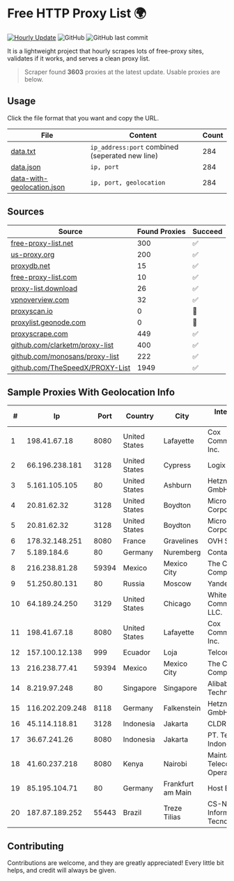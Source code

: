 
# Free HTTP Proxy List 🌍

[![Hourly Update](https://github.com/mertguvencli/http-proxy-list/actions/workflows/main.yml/badge.svg?branch=main)](https://github.com/mertguvencli/http-proxy-list/actions/workflows/main.yml)
![GitHub](https://img.shields.io/github/license/mertguvencli/http-proxy-list)
![GitHub last commit](https://img.shields.io/github/last-commit/mertguvencli/http-proxy-list)

It is a lightweight project that hourly scrapes lots of free-proxy sites, validates if it works, and serves a clean proxy list.


> Scraper found **3603** proxies at the latest update. Usable proxies are below.

## Usage

Click the file format that you want and copy the URL.


|File|Content|Count|
|----|-------|-----|
|[data.txt](https://raw.githubusercontent.com/mertguvencli/http-proxy-list/main/proxy-list/data.txt)|`ip_address:port` combined (seperated new line)|284|
|[data.json](https://raw.githubusercontent.com/mertguvencli/http-proxy-list/main/proxy-list/data.json)|`ip, port`|284|
|[data-with-geolocation.json](https://raw.githubusercontent.com/mertguvencli/http-proxy-list/main/proxy-list/data-with-geolocation.json)|`ip, port, geolocation`|284|

## Sources

|Source|Found Proxies|Succeed|
|------|-------------|-------|
|[free-proxy-list.net](https://free-proxy-list.net)|300|✅|
|[us-proxy.org](https://www.us-proxy.org)|200|✅|
|[proxydb.net](http://proxydb.net)|15|✅|
|[free-proxy-list.com](https://free-proxy-list.com/?page=&port=&type%5B%5D=http&type%5B%5D=https&up_time=0&search=Search)|10|✅|
|[proxy-list.download](https://www.proxy-list.download/HTTP)|26|✅|
|[vpnoverview.com](https://vpnoverview.com/privacy/anonymous-browsing/free-proxy-servers)|32|✅|
|[proxyscan.io](https://www.proxyscan.io)|0|🚫|
|[proxylist.geonode.com](https://proxylist.geonode.com/api/proxy-list?limit=300&page=1&sort_by=lastChecked&sort_type=desc&protocols=http,https)|0|🚫|
|[proxyscrape.com](https://api.proxyscrape.com/v2/?request=displayproxies&protocol=http&timeout=10000&country=all&ssl=all&anonymity=all)|449|✅|
|[github.com/clarketm/proxy-list](https://raw.githubusercontent.com/clarketm/proxy-list/master/proxy-list-raw.txt)|400|✅|
|[github.com/monosans/proxy-list](https://raw.githubusercontent.com/monosans/proxy-list/main/proxies/http.txt)|222|✅|
|[github.com/TheSpeedX/PROXY-List](https://raw.githubusercontent.com/TheSpeedX/PROXY-List/master/http.txt)|1949|✅|


## Sample Proxies With Geolocation Info

|#|Ip|Port|Country|City|Internet Service Provider|
|-|--|----|-------|----|-------------------------|
|1|198.41.67.18|8080|United States|Lafayette|Cox Communications Inc.|
|2|66.196.238.181|3128|United States|Cypress|Logix|
|3|5.161.105.105|80|United States|Ashburn|Hetzner Online GmbH|
|4|20.81.62.32|3128|United States|Boydton|Microsoft Corporation|
|5|20.81.62.32|3128|United States|Boydton|Microsoft Corporation|
|6|178.32.148.251|8080|France|Gravelines|OVH SAS|
|7|5.189.184.6|80|Germany|Nuremberg|Contabo GmbH|
|8|216.238.81.28|59394|Mexico|Mexico City|The Constant Company|
|9|51.250.80.131|80|Russia|Moscow|Yandex.Cloud LLC|
|10|64.189.24.250|3129|United States|Chicago|WhiteSky Communications, LLC.|
|11|198.41.67.18|8080|United States|Lafayette|Cox Communications Inc.|
|12|157.100.12.138|999|Ecuador|Loja|Telconet S.A|
|13|216.238.77.41|59394|Mexico|Mexico City|The Constant Company|
|14|8.219.97.248|80|Singapore|Singapore|Alibaba (US) Technology Co., Ltd.|
|15|116.202.209.248|8118|Germany|Falkenstein|Hetzner Online GmbH|
|16|45.114.118.81|3128|Indonesia|Jakarta|CLDREU|
|17|36.67.241.26|8080|Indonesia|Jakarta|PT. Telekomunikasi Indonesia|
|18|41.60.237.218|8080|Kenya|Nairobi|Maintainer Liquid Telecommunications Operations Limited|
|19|85.195.104.71|80|Germany|Frankfurt am Main|Host Europe GmbH|
|20|187.87.189.252|55443|Brazil|Treze Tilias|CS-NET InformÔtica e Tecnologia Ltda.|



## Contributing

Contributions are welcome, and they are greatly appreciated! Every
little bit helps, and credit will always be given.


